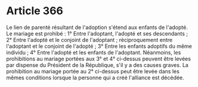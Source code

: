 # Article 366

Le lien de parenté résultant de l'adoption s'étend aux enfants de l'adopté.   Le mariage est prohibé :   1° Entre l'adoptant, l'adopté et ses descendants ;   2° Entre l'adopté et le conjoint de l'adoptant ; réciproquement entre l'adoptant et le conjoint de l'adopté ;   3° Entre les enfants adoptifs du même individu ;   4° Entre l'adopté et les enfants de l'adoptant.   Néanmoins, les prohibitions au mariage portées aux 3° et 4° ci-dessus peuvent être levées par dispense du Président de la République, s'il y a des causes graves.   La prohibition au mariage portée au 2° ci-dessus peut être levée dans les mêmes conditions lorsque la personne qui a créé l'alliance est décédée.